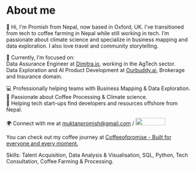 # About me

👋 Hi, I'm Promish from Nepal, now based in Oxford, UK. I’ve transitioned from tech to coffee farming in Nepal while still working in tech. I’m passionate about climate science and specialize in business mapping and data exploration. I also love travel and community storytelling.

🎯 Currently, I’m focused on: <br>
Data Assurance Engineer at <a href="https://www.Dimitra.io" target="_blank" title="dimitra.io"> Dimitra.io</a>, working in the AgTech sector.<br>
Data Exploration and AI Product Development at <a href="https://www.ourbuddy.ai" target="_blank" title="Ourbuddy.ai">Ourbuddy.ai</a>, Brokerage and Insurance domain.

💻 Professionally helping teams with Business Mapping & Data Exploration.  
🌱 Passionate about Coffee Processing & Climate science.  
🚀 Helping tech start-ups find developers and resources offshore from Nepal.  

🌍 Connect with me at muktanpromish@gmail.com / <a href="https://www.linkedin.com/in/promishmuktan/" target="_blank" title="Connect on LinkedIn">
  <img src="https://img.shields.io/badge/--linkedin?label=LinkedIn&logo=LinkedIn&style=social" height="20" width="80" >
</a>  

You can check out my coffee journey at <a href="https://www.coffeeofpromise.com/why-coffeeofpromise" target="_blank" title="Coffee from Himalayas">Coffeeofpromise - Built for everyone and every moment.</a>

Skills: Talent Acquisition, Data Analysis & Visualisation, SQL, Python, Tech Consultation, Coffee Farming & Processing.
